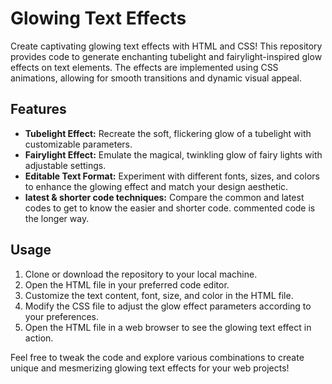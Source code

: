 # Glowing Text Effects

Create captivating glowing text effects with HTML and CSS! This repository provides code to generate enchanting tubelight and fairylight-inspired glow effects on text elements. The effects are implemented using CSS animations, allowing for smooth transitions and dynamic visual appeal.

## Features

- **Tubelight Effect:** Recreate the soft, flickering glow of a tubelight with customizable parameters.
- **Fairylight Effect:** Emulate the magical, twinkling glow of fairy lights with adjustable settings.
- **Editable Text Format:** Experiment with different fonts, sizes, and colors to enhance the glowing effect and match your design aesthetic.
- **latest & shorter code techniques:** Compare the common and latest codes to get to know the easier and shorter code. commented code is the longer way.

## Usage

1. Clone or download the repository to your local machine.
2. Open the HTML file in your preferred code editor.
3. Customize the text content, font, size, and color in the HTML file.
4. Modify the CSS file to adjust the glow effect parameters according to your preferences.
5. Open the HTML file in a web browser to see the glowing text effect in action.

Feel free to tweak the code and explore various combinations to create unique and mesmerizing glowing text effects for your web projects!
